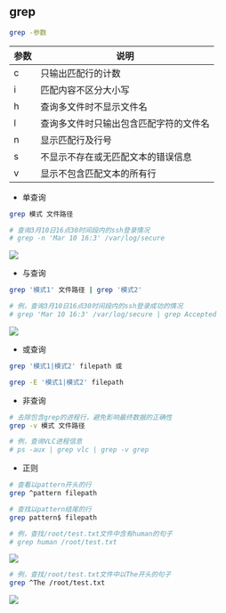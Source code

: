 <!--
 * @Description: 
 * @Version: 1.0
 * @Author: DaLao
 * @Email: dalao_li@163.com
 * @Date: 2021-04-20 20:16:43
 * @LastEditors: DaLao
 * @LastEditTime: 2021-11-13 02:18:20
-->

## grep

```sh
grep -参数
```

| 参数 | 说明                                   |
| ---- | -------------------------------------- |
| c    | 只输出匹配行的计数                     |
| i    | 匹配内容不区分大小写                   |
| h    | 查询多文件时不显示文件名               |
| l    | 查询多文件时只输出包含匹配字符的文件名 |
| n    | 显示匹配行及行号                       |
| s    | 不显示不存在或无匹配文本的错误信息     |
| v    | 显示不包含匹配文本的所有行             |


- 单查询

```sh
grep 模式 文件路径

# 查询3月10日16点30时间段内的ssh登录情况
# grep -n 'Mar 10 16:3' /var/log/secure
```
![](https://cdn.hurra.ltd/img/20210310173920.png)

- 与查询

```sh
grep '模式1' 文件路径 | grep '模式2'

# 例，查询3月10日16点30时间段内的ssh登录成功的情况
# grep 'Mar 10 16:3' /var/log/secure | grep Accepted
```

![](https://cdn.hurra.ltd/img/20210310175209.png)

- 或查询

```sh
grep '模式1|模式2' filepath 或

grep -E '模式1|模式2' filepath
```

- 非查询

```sh
# 去除包含grep的进程行，避免影响最终数据的正确性
grep -v 模式 文件路径

# 例，查询VLC进程信息
# ps -aux | grep vlc | grep -v grep
```

- 正则

```sh
# 查看以pattern开头的行
grep ^pattern filepath

# 查找以pattern结尾的行
grep pattern$ filepath
```

```sh
# 例，查找/root/test.txt文件中含有human的句子
# grep human /root/test.txt
```
![](https://cdn.hurra.ltd/img/20210310151418.png)

```sh
# 例，查找/root/test.txt文件中以The开头的句子
grep ^The /root/test.txt
```
![](https://cdn.hurra.ltd/img/20210310151535.png)